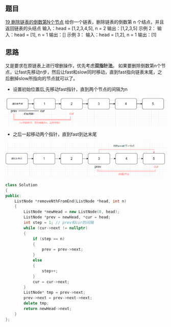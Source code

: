 ## 题目
[19 删除链表的倒数第N个节点](https://leetcode-cn.com/problems/remove-nth-node-from-end-of-list/)
给你一个链表，删除链表的倒数第 n 个结点，并且返回链表的头结点
输入：head = [1,2,3,4,5], n = 2 输出：[1,2,3,5] 示例 2：
输入：head = [1], n = 1 输出：[] 示例 3：
输入：head = [1,2], n = 1 输出：[1]
## 思路
又是要求在原链表上进行增删操作，优先考虑**双指针法**。
如果要删除倒数第n个节点，让fast先移动n步，然后让fast和slow同时移动，直到fast指向链表末尾，之后删掉slow所指向的节点就可以了。

- 设置初始位置后,先移动fast指针，直到两个节点的间隔为n

![image.png](leetcode19.assets/1645195057231-790ec123-bf6f-4c2a-a781-d2ef028588a0.png)

- 之后一起移动两个指针，直到fast到达末尾

![image.png](leetcode19.assets/1645195114297-b93f5f31-203c-4c59-a4d4-b7b2f2cebe4f.png)
```cpp
class Solution
{
public:
    ListNode *removeNthFromEnd(ListNode *head, int n)
    {
        ListNode *newHead = new ListNode(0, head);
        ListNode *prev = newHead, *cur = head;
        int step = 1; // prev和cur的间隔
        while (cur->next != nullptr)
        {
            if (step == n)
            {
                prev = prev->next;
            }
            else
            {
                step++;
            }
            cur = cur->next;
        }
        ListNode* tmp = prev->next;
        prev->next = prev->next->next;
        delete tmp;
        return newHead->next;
    }
};
```
